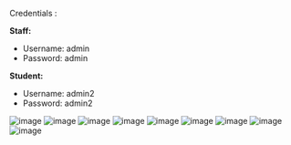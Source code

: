 Credentials :

**Staff:**

- Username: admin  
- Password: admin  

**Student:**

- Username: admin2  
- Password: admin2

![image](https://github.com/user-attachments/assets/0b612707-c0b8-4f1b-b348-4b2f8fd0972e)
![image](https://github.com/user-attachments/assets/6a066724-3f59-41b3-9d01-709257b83ca0)
![image](https://github.com/user-attachments/assets/646ac88d-3040-427b-ad94-14f73fb4ede7)
![image](https://github.com/user-attachments/assets/fde0a91f-e10a-4e8c-b26b-de60db6ee731)
![image](https://github.com/user-attachments/assets/e68599a1-63c0-4f01-9fe4-021dd2bc88bc)
![image](https://github.com/user-attachments/assets/2b785e8b-b3c7-4ac5-af73-ed5bfafe56de)
![image](https://github.com/user-attachments/assets/663da12b-135c-40cc-8b01-e53347db4418)
![image](https://github.com/user-attachments/assets/78739541-735c-498e-bc76-cede6941f625)
![image](https://github.com/user-attachments/assets/5f1be908-0cfc-42e8-b1c7-bb96629d1d49)
